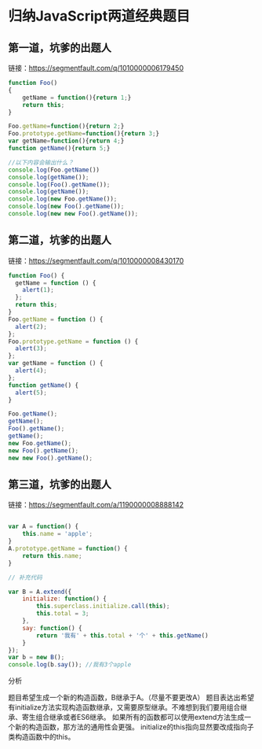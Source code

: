 
# 归纳JavaScript两道经典题目


##  第一道，坑爹的出题人

链接：https://segmentfault.com/q/1010000006179450

```js
function Foo()
{
    getName = function(){return 1;}
    return this;
}

Foo.getName=function(){return 2;}
Foo.prototype.getName=function(){return 3;}
var getName=function(){return 4;}
function getName(){return 5;}

//以下内容会输出什么？
console.log(Foo.getName())
console.log(getName());
console.log(Foo().getName());
console.log(getName());
console.log(new Foo.getName());
console.log(new Foo().getName());
console.log(new new Foo().getName());
```



##  第二道，坑爹的出题人

链接：https://segmentfault.com/q/1010000008430170

```js
function Foo() {
  getName = function () {
    alert(1);
  };
  return this;
}
Foo.getName = function () {
  alert(2);
};
Foo.prototype.getName = function () {
  alert(3);
};
var getName = function () {
  alert(4);
};
function getName() {
  alert(5);
}

Foo.getName();
getName();
Foo().getName();
getName();
new Foo.getName();
new Foo().getName();
new new Foo().getName();
```


##  第三道，坑爹的出题人

链接：https://segmentfault.com/a/1190000008888142

```js

var A = function() {
    this.name = 'apple';
}
A.prototype.getName = function() {
    return this.name;
}

// 补充代码

var B = A.extend({
    initialize: function() {
        this.superclass.initialize.call(this);
        this.total = 3;
    },
    say: function() {
        return '我有' + this.total + '个' + this.getName()
    }
});
var b = new B();
console.log(b.say()); //我有3个apple

```

分析

题目希望生成一个新的构造函数，B继承于A。（尽量不要更改A）
题目表达出希望有initialize方法实现构造函数继承，又需要原型继承。不难想到我们要用组合继承、寄生组合继承或者ES6继承。
如果所有的函数都可以使用extend方法生成一个新的构造函数，那方法的通用性会更强。
initialize的this指向显然要改成指向子类构造函数中的this。



